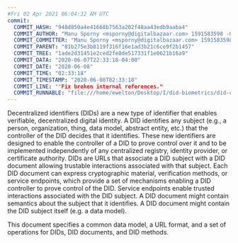 ```yaml
---
#Fri 02 Apr 2021 06:04:32 AM UTC
commit:
  COMMIT_HASH: "948d850a4e41668b7563a202f48aa43edb9aaba4"
  COMMIT_AUTHOR: "Manu Sporny <msporny@digitalbazaar.com> 1591583598 -0400"
  COMMIT_COMMITTER: "Manu Sporny <msporny@digitalbazaar.com> 1591583598 -0400"
  COMMIT_PARENT: "81b275e3b8119f316f16e1ad3b21c6ce9f2b1457"
  COMMIT_TREE: "1ade2d31451e2ced2fe8de517331f1e0621b16a9"
  COMMIT_DATA: "2020-06-07T22:33:18-04:00"
  COMMIT_DATE: "2020-06-08"
  COMMIT_TIME: "02:33:18"
  COMMIT_TIMESTAMP: "2020-06-08T02:33:18"
  COMMIT_LINE: ""Fix broken internal references."
  COMMIT_RUNNABLE: "file:///home/ewelton/Desktop/I/did-biometrics/did-core-dataset/analysis/gitinfo/948d850a4e41668b7563a202f48aa43edb9aaba4/snapshot/index.html"
---
```


<section id="abstract">
<p>
<a>Decentralized identifiers</a> (DIDs) are a new type of identifier that
enables verifiable, decentralized digital identity. A <a>DID</a> identifies any
subject (e.g., a person, organization, thing, data model, abstract entity, etc.)
that the controller of the <a>DID</a> decides that it identifies. These new
identifiers are designed to enable the controller of a <a>DID</a> to prove
control over it and to be implemented independently of any centralized registry,
identity provider, or certificate authority. <a>DID</a>s are URLs that associate
a <a>DID subject</a> with a <a>DID document</a> allowing trustable interactions
associated with that subject. Each <a>DID document</a> can express cryptographic
material, verification methods, or <a>service endpoints</a>, which provide a set
of mechanisms enabling a <a>DID controller</a> to prove control of the
<a>DID</a>. <a>Service endpoints</a> enable trusted interactions associated with
the <a>DID subject</a>. A <a>DID document</a> might contain semantics about the
subject that it identifies. A <a>DID document</a> might contain the <a>DID
subject</a> itself (e.g. a data model).
    </p>
<p>
This document specifies a common data model, a URL format, and a set of
operations for <a>DIDs</a>, <a>DID documents</a>, and <a>DID methods</a>.
    </p>
</section>
